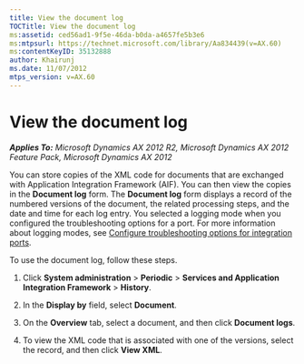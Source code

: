 ```yaml
---
title: View the document log
TOCTitle: View the document log
ms:assetid: ced56ad1-9f5e-46da-b0da-a4657fe5b3e6
ms:mtpsurl: https://technet.microsoft.com/library/Aa834439(v=AX.60)
ms:contentKeyID: 35132888
author: Khairunj
ms.date: 11/07/2012
mtps_version: v=AX.60
---
```


# View the document log 


_**Applies To:** Microsoft Dynamics AX 2012 R2, Microsoft Dynamics AX 2012 Feature Pack, Microsoft Dynamics AX 2012_

You can store copies of the XML code for documents that are exchanged with Application Integration Framework (AIF). You can then view the copies in the **Document log** form. The **Document log** form displays a record of the numbered versions of the document, the related processing steps, and the date and time for each log entry. You selected a logging mode when you configured the troubleshooting options for a port. For more information about logging modes, see [Configure troubleshooting options for integration ports](configure-troubleshooting-options-for-integration-ports.md).

To use the document log, follow these steps.

1.  Click **System administration** \> **Periodic** \> **Services and Application Integration Framework** \> **History**.

2.  In the **Display by** field, select **Document**.

3.  On the **Overview** tab, select a document, and then click **Document logs**.

4.  To view the XML code that is associated with one of the versions, select the record, and then click **View XML**.

